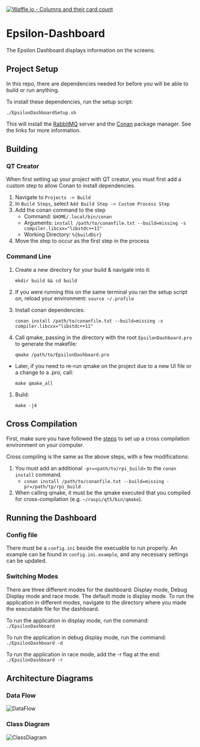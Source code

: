 [![Waffle.io - Columns and their card count](https://badge.waffle.io/UCSolarCarTeam/Epsilon-Dashboard.png?columns=all)](https://waffle.io/UCSolarCarTeam/Epsilon-Dashboard?utm_source=badge)
# Epsilon-Dashboard

The Epsilon Dashboard displays information on the screens.

## Project Setup

In this repo, there are dependencies needed for before you will be able to build or run anything.

To install these dependencies, run the setup script:

`./EpsilonDashboardSetup.sh`

This will install the [RabbitMQ](https://www.rabbitmq.com/) server and the [Conan](https://conan.io/) package manager. See the links for more information.

## Building

### QT Creator

When first setting up your project with QT creator, you must first add a custom step to allow Conan to install dependencies.

1. Navigate to `Projects -> Build`
2. In `Build Steps`, select `Add Build Step -> Custom Process Step`
3. Add the conan command to the step
   - Command: `$HOME/.local/bin/conan`
   - Arguments: `install /path/to/conanfile.txt --build=missing -s compiler.libcxx="libstdc++11"`
   - Working Directory: `%{buildDir}`
4. Move the step to occur as the first step in the process

### Command Line

1. Create a new directory for your build & navigate into it:

    `mkdir build && cd build`

2. If you were running this on the same terminal you ran the setup script on, reload your environment:
   `source ~/.profile`

3. Install conan dependencies:

    `conan install /path/to/conanfile.txt --build=missing -s compiler.libcxx="libstdc++11"`

3. Call qmake, passing in the directory with the root `EpsilonDashboard.pro` to generate the makefile:

    `qmake /path/to/EpsilonDashboard.pro`

- Later, if you need to re-run qmake on the project due to a new UI file or a change to a .pro, call:

    `make qmake_all`

1. Build:

    `make -j4`

## Cross Compilation

First, make sure you have followed the [steps](https://github.com/UCSolarCarTeam/Epsilon-Raspberry/tree/master/cross-compile/README.adoc) to set up a cross compilation environment on your computer.

Cross compiling is the same as the above steps, with a few modifications:

1. You must add an additional `-pr=<path/to/rpi_build>` to the `conan install` command.
   - `conan install /path/to/conanfile.txt --build=missing -pr=/path/tp/rpi_build`
2. When calling qmake, it must be the qmake executed that you compiled for cross-compilation (e.g. `~/raspi/qt5/bin/qmake`).

## Running the Dashboard

### Config file

There must be a `config.ini` beside the execuable to run properly.
An example can be found in `config.ini.example`, and any necessary settings can be updated.

### Switching Modes

There are three different modes for the dashboard: Display mode, Debug Display mode and race mode. The default mode is display mode.
To run the application in different modes, navigate to the directory where you made the executable file for the dashboard.

To run the application in display mode, run the command:
    `./EpsilonDashboard`

To run the application in debug display mode, run the command:
    `./EpsilonDashboard -d`

To run the application in race mode, add the -r flag at the end:
  `./EpsilonDashboard -r`

## Architecture Diagrams

### Data Flow

![DataFlow](ArchitectureDiagrams/DataFlow.jpg "Data Flow")

### Class Diagram

![ClassDiagram](ArchitectureDiagrams/ClassDiagram.jpg "Class Diagram")
